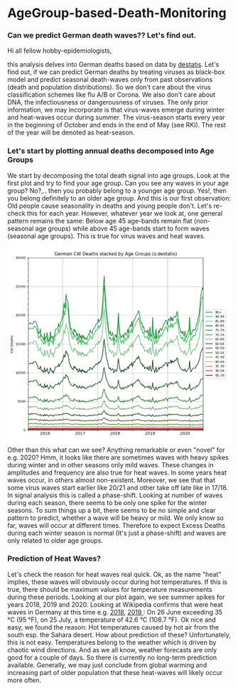 # AgeGroup-based-Death-Monitoring

### Can we predict German death waves?? Let's find out.
Hi all fellow hobby-epidemiologists,

this analysis delves into German deaths based on data by [destatis](https://www.destatis.de/DE/Themen/Gesellschaft-Umwelt/Bevoelkerung/Sterbefaelle-Lebenserwartung/Tabellen/sonderauswertung-sterbefaelle.html;jsessionid=D5059F400B46230E5778173BD23E8094.internet712). Let's find out, if we can predict German deaths by treating viruses as black-box model and predict seasonal death-waves only from past observations (death and population distributions). So we don't care about the virus classification schemes like flu A/B or Corona. We also don't care about DNA, the infectiousness or dangerousness of viruses. The only prior information, we may incorporate is that virus-waves emerge during winter and heat-waves occur during summer. The virus-season starts every year in the beginning of October and ends in the end of May (see RKI). The rest of the year will be denoted as heat-season.



### Let's start by plotting annual deaths decomposed into Age Groups
We start by decomposing the total death signal into age groups. Look at the first plot and try to find your age group. Can you see any waves in your age group? No?,.. then you probably belong to a younger age group. Yes!, then you belong definitely to an older age group. And this is our first observation: Old people cause seasonality in deaths and young people don't. Let's re-check this for each year. However, whatever year we look at, one general pattern remains the same: Below age 45 age-bands remain flat (non-seasonal age groups) while above 45 age-bands start to form waves (seasonal age groups). This is true for virus waves and heat waves. 
 ![ScreenShot](misc/stacked_by_agegroups_deaths_destatis.JPG)
 Other than this what can we see? Anything remarkable or even "novel" for e.g. 2020? Hmm, it looks like there are sometimes waves with heavy spikes during winter and in other seasons only mild waves. These changes in amplitudes and frequency are also true for heat waves. In some years heat waves occur, in others almost non-existent. Moreover, we see that that some virus waves start earlier like 20/21 and other take off late like in 17/18. In signal analysis this is called a phase-shift. Looking at number of waves during each season, there seems to be only one spike for the winter seasons. To sum things up a bit, there seems to be no simple and clear pattern to predict, whether a wave will be heavy or mild. We only know so far, waves will occur at different times. Therefore to expect Excess Deaths during each winter season is normal (It's just a phase-shift) and waves are only related to older age groups. 
 
 ### Prediction of Heat Waves?
 Let's check the reason for heat waves real quick. Ok, as the name "heat" implies, these waves will obviously occur during hot temperatures. If this is true, there should be maximum values for temperature measurements during these periods. Looking at our plot again, we see summer spikes for years 2018, 2019 and 2020. Looking at Wikipedia confirms that were heat waves in Germany at this time e.g. [2018](https://en.wikipedia.org/wiki/2018_European_heat_wave#Germany), [2019 ](https://en.wikipedia.org/wiki/2019_European_heat_wave#Germany): On 26 June exceeding 35 °C (95 °F), on 25 July, a temperature of 42.6 °C (108.7 °F). Ok nice and easy, we found the reason: Hot temperatures caused by hot air from the south esp. the Sahara desert. How about prediction of these? Unfortunately, this is not easy. Temperatures belong to the weather which is driven by chaotic wind directions. And as we all know, weather forecasts are only good for a couple of days. So there is currently no long-term prediction available. Generally, we may just conclude from global warming and increasing part of older population that these heat-waves will likely occur more often.
 
 
 

 
 

